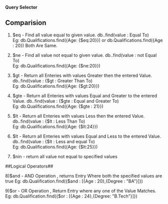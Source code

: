 **Query Selector**

## Comparision ##

1.  $eq - Find all value equal to given value.
db.<Collection Name>.find(value : Equal To)  
Eg: db.Qualifications.find({Age: {$eq:20}}) or db.Qualifications.find({Age : 20}) Both Are Same.

2.  $ne - Find all value not equal to given value.
db.<Collection Name>.find(value : not Equal To)  
Eg: db.Qualifications.find({Age: {$ne:20}}) 


3.  $gt - Return all Enteries with values Greater then the entered Value.
db.<Collection Name>.find(value : {$gt : Greater Than To)  
Eg: db.Qualifications.find({Age: {$gt:20}})

4.  $gte - Return all Enteries with values Equal and Greater to the entered Value.
db.<Collection Name>.find(value : {$gte : Equal and Greater To)  
Eg: db.Qualifications.find({Age: {$gte : 21}})

5.  $lt - Return all Enteries with values Less then the entered Value.
db.<Collection Name>.find(value : {$lt : Less Than To)  
Eg: db.Qualifications.find({Age: {$lt:24}})

6.  $lt - Return all Enteries with values Equal and Less to the entered Value.
db.<Collection Name>.find(value : {$lt : Less and equal To)  
Eg: db.Qualifications.find({Age: {$lt:25}})

7. $nin - return all value not equal to specified values


##Logical Operators##

8)$and - AND Operation , returns Entry Where both the specified values are true
Eg: db.Qualification.find({$and : [{Age : 20},{Degree : "BA"}]})

9)$or - OR Operation , Return Entry where any one of the Value Matches.
Eg: db.Qualification.find({$or : [{Age : 24},{Degree: "B.Tech"}]})
